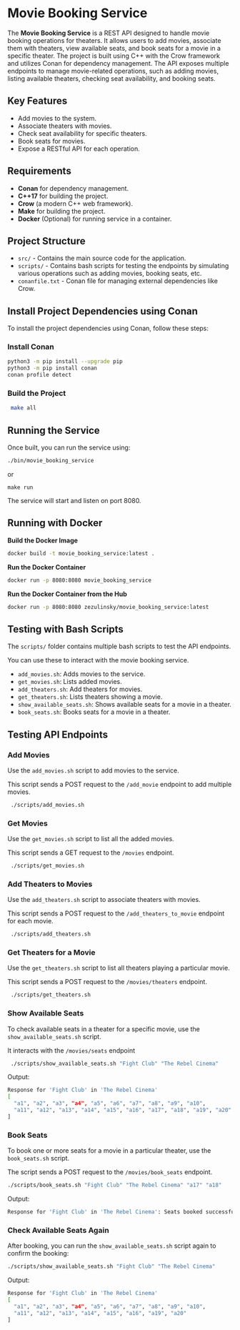 # Movie Booking Service

The **Movie Booking Service** is a REST API designed to handle movie booking operations for theaters. It allows users to add movies, associate them with theaters, view available seats, and book seats for a movie in a specific theater. The project is built using C++ with the Crow framework and utilizes Conan for dependency management. The API exposes multiple endpoints to manage movie-related operations, such as adding movies, listing available theaters, checking seat availability, and booking seats.

## Key Features

- Add movies to the system.
- Associate theaters with movies.
- Check seat availability for specific theaters.
- Book seats for movies.
- Expose a RESTful API for each operation.

## Requirements

- **Conan** for dependency management.
- **C++17** for building the project.
- **Crow** (a modern C++ web framework).
- **Make** for building the project.
- **Docker** (Optional) for running service in a container.

## Project Structure

- `src/` - Contains the main source code for the application.
- `scripts/` - Contains bash scripts for testing the endpoints by simulating various operations such as adding movies, booking seats, etc.
- `conanfile.txt` - Conan file for managing external dependencies like Crow.

## Install Project Dependencies using Conan

To install the project dependencies using Conan, follow these steps:

### Install Conan
   ```bash
   python3 -m pip install --upgrade pip
   python3 -m pip install conan
   conan profile detect
   ```

### Build the Project
   ```bash
    make all
   ```

## Running the Service
Once built, you can run the service using:
```bash
./bin/movie_booking_service
```
or
```
make run
```

The service will start and listen on port 8080.

## Running with Docker
**Build the Docker Image**
   ```bash
   docker build -t movie_booking_service:latest .
   ```
**Run the Docker Container**
   ```bash
   docker run -p 8080:8080 movie_booking_service
   ```
**Run the Docker Container from the Hub**
   ```bash
   docker run -p 8080:8080 zezulinsky/movie_booking_service:latest
   ```

## Testing with Bash Scripts
The `scripts/` folder contains multiple bash scripts to test the API endpoints.

You can use these to interact with the movie booking service.
* `add_movies.sh`: Adds movies to the service.
* `get_movies.sh`: Lists added movies.
* `add_theaters.sh`: Add theaters for movies.
* `get_theaters.sh`: Lists theaters showing a movie.
* `show_available_seats.sh`: Shows available seats for a movie in a theater.
* `book_seats.sh`: Books seats for a movie in a theater.

## Testing API Endpoints
### Add Movies
Use the `add_movies.sh` script to add movies to the service.

This script sends a POST request to the `/add_movie` endpoint to add multiple movies.
   ```bash
    ./scripts/add_movies.sh
   ```

### Get Movies
Use the `get_movies.sh` script to list all the added movies.

This script sends a GET request to the `/movies` endpoint.
   ```bash
    ./scripts/get_movies.sh
   ```

### Add Theaters to Movies
Use the `add_theaters.sh` script to associate theaters with movies.

This script sends a POST request to the `/add_theaters_to_movie` endpoint for each movie.
   ```bash
    ./scripts/add_theaters.sh
   ```

### Get Theaters for a Movie
Use the `get_theaters.sh` script to list all theaters playing a particular movie.

This script sends a POST request to the `/movies/theaters` endpoint.
   ```bash
    ./scripts/get_theaters.sh
   ```

### Show Available Seats
To check available seats in a theater for a specific movie, use the `show_available_seats.sh` script.

It interacts with the `/movies/seats` endpoint
   ```bash
    ./scripts/show_available_seats.sh "Fight Club" "The Rebel Cinema"
   ```

Output:
```bash
Response for 'Fight Club' in 'The Rebel Cinema'
[
  "a1", "a2", "a3", "a4", "a5", "a6", "a7", "a8", "a9", "a10",
  "a11", "a12", "a13", "a14", "a15", "a16", "a17", "a18", "a19", "a20"
]
```

### Book Seats
To book one or more seats for a movie in a particular theater, use the `book_seats.sh` script.

The script sends a POST request to the `/movies/book_seats` endpoint.
   ```bash
   ./scripts/book_seats.sh "Fight Club" "The Rebel Cinema" "a17" "a18"
   ```

Output:
```bash
Response for 'Fight Club' in 'The Rebel Cinema': Seats booked successfully.
```

### Check Available Seats Again
After booking, you can run the `show_available_seats.sh` script again to confirm the booking:

```bash
./scripts/show_available_seats.sh "Fight Club" "The Rebel Cinema"
```

Output:
```bash
Response for 'Fight Club' in 'The Rebel Cinema'
[
  "a1", "a2", "a3", "a4", "a5", "a6", "a7", "a8", "a9", "a10",
  "a11", "a12", "a13", "a14", "a15", "a16", "a19", "a20"
]
```
